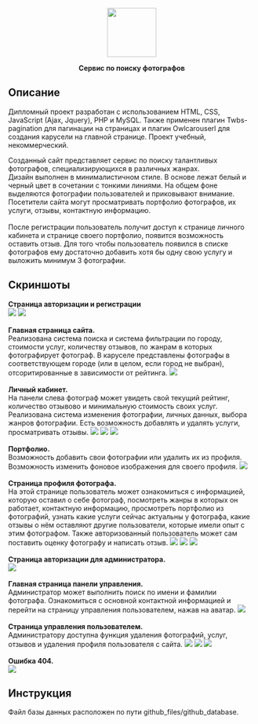 <p align="center">
      <img src="/img/logo.png" width="100">
</p>

<p align="center"><b>Сервис по поиску фотографов</b></p>

## Описание
Дипломный проект разработан с использованием HTML, CSS, JavaScript (Ajax, Jquery), PHP и MySQL. Также применен плагин Twbs-pagination для пагинации на страницах и плагин Owlcarouserl для создания карусели на главной странице. Проект учебный, некоммерческий.

Созданный сайт представляет сервис по поиску талантливых фотографов, специализирующихся в различных жанрах.<br>
Дизайн выполнен в минималистичном стиле. В основе лежат белый и черный цвет в сочетании с тонкими линиями. На общем фоне выделяются фотографии пользователей и приковывают внимание.<br>
Посетители сайта могут просматривать портфолио фотографов, их услуги, отзывы, контактную информацию.
<br>
<br>
После регистрации пользователь получит доступ к странице личного кабинета и странице своего портфолио, появится возможность оставить отзыв. Для того чтобы пользователь появился в списке фотографов ему достаточно добавить хотя бы одну свою услугу и выложить минимум 3 фотографии.

## Скриншоты
<b>Страница авторизации и регистрации</b><br>
<img src="/github_files/github_screenshots/Screenshot_8.png">
<img src="/github_files/github_screenshots/Screenshot_9.png">
<br>
<br>
<b>Главная страница сайта.</b><br>
Реализована система поиска и система фильтрации по городу, стоимости услуг, количеству отзывов, по жанрам в которых фотографирует фотограф. В каруселе представлены фотографы в соответствующем городе (или в целом, если город не выбран), отсоритированные в зависимости от рейтинга.
<img src="/github_files/github_screenshots/Screenshot_1.png">
<br>
<br>
<b>Личный кабинет.</b><br>
На панели слева фотограф может увидеть свой текущий рейтинг, количество отзывово и минимальную стоимость своих услуг.
Реализована система изменения фотографии, личных данных, выбора жанров фотографии. Есть возможность добавлять и удалять услуги, просматривать отзывы.
<img src="/github_files/github_screenshots/Screenshot_2.png">
<img src="/github_files/github_screenshots/Screenshot_3.png">
<img src="/github_files/github_screenshots/Screenshot_4.png">
<br>
<br>
<b>Портфолио.</b><br>
Возможность добавить свои фотографии или удалить их из профиля. Возможность изменить фоновое изображения для своего профиля.
<img src="/github_files/github_screenshots/Screenshot_5.png">
<br>
<br>
<b>Страница профиля фотографа.</b><br>
На этой странице пользователь может ознакомиться с информацией, которую оставил о себе фотограф, посмотреть жанры в которых он работает, контактную информацию, просмотреть портфолио из фотографий, узнать какие услуги сейчас актуальны у фотографа, какие отзывы о нём оставляют другие пользователи, которые имели опыт с этим фотографом. Также авторизованный пользователь может сам поставить оценку фотографу и написать отзыв.
<img src="/github_files/github_screenshots/Screenshot_6.png">
<img src="/github_files/github_screenshots/Screenshot_15.png">
<img src="/github_files/github_screenshots/Screenshot_7.png">
<br>
<br>
<b>Страница авторизации для администратора.</b><br>
<img src="/github_files/github_screenshots/Screenshot_10.png">
<br>
<br>
<b>Главная страница панели управления.</b><br>
Администратор может выполнить поиск по имени и фамилии фотографа. Ознакомиться с основной контактной информацией и перейти на страницу управления пользователем, нажав на аватар.
<img src="/github_files/github_screenshots/Screenshot_11.png">
<br>
<br>
<b>Страница управления пользователем.</b><br>
Администратору доступна функция удаления фотографий, услуг, отзывов и удаления профиля пользователя с сайта.
<img src="/github_files/github_screenshots/Screenshot_12.png">
<img src="/github_files/github_screenshots/Screenshot_13.png">
<img src="/github_files/github_screenshots/Screenshot_14.png">
<br>
<br>
<b>Ошибка 404.</b><br>
<img src="/github_files/github_screenshots/Screenshot_16.png">
## Инструкция
Файл базы данных расположен по пути github_files/github_database.


